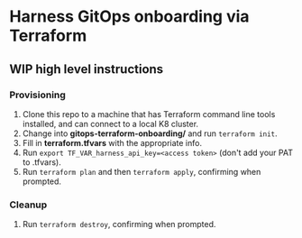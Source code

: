 # Harness GitOps onboarding via Terraform

## WIP high level instructions

### Provisioning
1. Clone this repo to a machine that has Terraform command line tools installed, and can connect to a local K8 cluster.
1. Change into **gitops-terraform-onboarding/** and run `terraform init`.
1. Fill in **terraform.tfvars** with the appropriate info.
1. Run `export TF_VAR_harness_api_key=<access token>` (don't add your PAT to .tfvars).
1. Run `terraform plan` and then `terraform apply`, confirming when prompted.

### Cleanup
1. Run `terraform destroy`, confirming when prompted.


